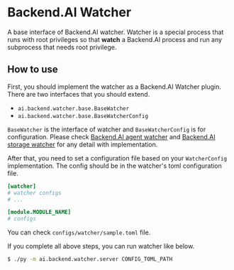# Backend.AI Watcher

A base interface of Backend.AI watcher. Watcher is a special process that runs with root privileges so that **watch** a Backend.AI process and run any subprocess that needs root privilege.


## How to use
First, you should implement the watcher as a Backend.AI Watcher plugin. There are two interfaces that you should extend.
- `ai.backend.watcher.base.BaseWatcher`
- `ai.backend.watcher.base.BaseWatcherConfig`

`BaseWatcher` is the interface of watcher and `BaseWatcherConfig` is for configuration. Please check [Backend.AI agent watcher](https://github.com/lablup/backend.ai-agent-watcher) and [Backend.AI storage watcher](https://github.com/lablup/backend.ai-storage-watcher) for any detail with implementation.

After that, you need to set a configuration file based on your `WatcherConfig` implementation. The config should be in the watcher's toml configuration file.
```toml
[watcher]
# watcher configs
# ...

[module.MODULE_NAME]
# configs
```

You can check `configs/watcher/sample.toml` file.

If you complete all above steps, you can run watcher like below.
```bash
$ ./py -m ai.backend.watcher.server CONFIG_TOML_PATH
```
